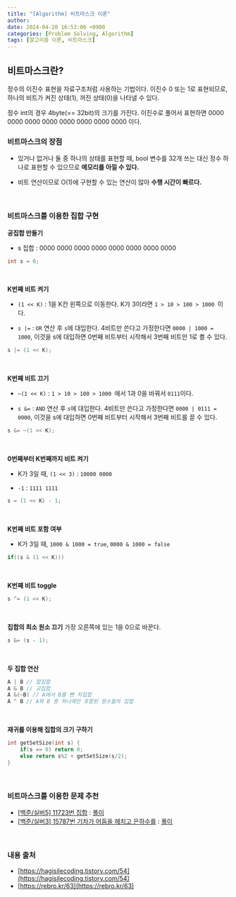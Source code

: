 ```yaml
---
title: "[Algorithm] 비트마스크 이론"
author: 
date: 2024-04-20 16:53:00 +0900
categories: [Problem Solving, Algorithm]
tags: [알고리즘 이론, 비트마스크]
---
```


## **비트마스크란?**

정수의 이진수 표현을 자료구조처럼 사용하는 기법이다. 이진수 0 또는 1로 표현되므로, 하나의 비트가 켜진 상태(1), 꺼진 상태(0)을 나타낼 수 있다.

정수 int의 경우 4byte(== 32bit)의 크기를 가진다. 이진수로 풀어서 표현하면 0000 0000 0000 0000 0000 0000 0000 0000 이다. 

### **비트마스크의 장점**

- 있거나 없거나 둘 중 하나의 상태를 표현할 때, bool 변수를 32개 쓰는 대신 정수 하나로 표현할 수 있으므로 **메모리를 아낄 수 있다.**

- 비트 연산이므로 O(1)에 구현할 수 있는 연산이 많아 **수행 시간이 빠르다.**

<br>

### **비트마스크를 이용한 집합 구현**

**공집합 만들기**

- s 집합 : 0000 0000 0000 0000 0000 0000 0000 0000

```cpp
int s = 0; 
```
<br>

**K번째 비트 켜기**

- `(1 << K)` : 1을 K칸 왼쪽으로 이동한다. K가 3이라면 `1 > 10 > 100 > 1000 `이다.

- `s |=` : `OR` 연산 후 `s`에 대입한다. 4비트만 쓴다고 가정한다면 `0000 | 1000 = 1000`, 이것을 s에 대입하면 0번째 비트부터 시작해서 3번째 비트만 1로 켤 수 있다.

```cpp
s |= (1 << K);
```
<br>

**K번째 비트 끄기**

- `~(1 << K)` : `1 > 10 > 100 > 1000 `에서 1과 0을 바꿔서 `0111`이다.

- `s &=` : `AND` 연산 후 `s`에 대입한다. 4비트만 쓴다고 가정한다면 `0000 | 0111 = 0000`, 이것을 s에 대입하면 0번째 비트부터 시작해서 3번째 비트를 끌 수 있다.

```cpp
s &= ~(1 << K);
```
<br>

**0번째부터 K번째까지 비트 켜기**

- K가 3일 때, `(1 << 3)` : `10000 0000`

- `-1` : `1111 1111`
```cpp
s = (1 << K) - 1;
```
<br>

**K번째 비트 포함 여부**

- K가 3일 때, `1000 & 1000 = true`, `0000 & 1000 = false`

```cpp
if((s & (1 << K))) 
```
<br>

**K번째 비트 toggle**
```cpp
s ^= (1 << K);
```
<br>

**집합의 최소 원소 끄기**
가장 오른쪽에 있는 1을 0으로 바꾼다.
```cpp
s &= (s - 1);
```
<br>

**두 집합 연산**
```cpp
A | B // 합집합
A & B // 교집합
A &(~B) // A에서 B를 뺀 차집합
A ^ B // A와 B 중 하나에만 포함된 원소들의 집합
```
<br>

**재귀를 이용해 집합의 크기 구하기**
```cpp
int getSetSize(int s) {
    if(s == 0) return 0;
    else return s%2 + getSetSize(s/2);
}
```
<br>

### **비트마스크를 이용한 문제 추천**

- [[백준/실버5] 11723번 집합](https://www.acmicpc.net/problem/11723) : [풀이](https://github.com/RumosZin/algorithm-study/blob/main/BOJ/S5_11723.cpp)
- [[백준/실버3] 15787번 기차가 어둠을 헤치고 은하수를](https://www.acmicpc.net/problem/15787) : [풀이](https://github.com/RumosZin/algorithm-study/blob/main/BOJ/S2_15787.cpp)

<br>

### **내용 출처**

- [https://hagisilecoding.tistory.com/54](https://hagisilecoding.tistory.com/54)
- [https://rebro.kr/63](https://rebro.kr/63)

<script src="https://utteranc.es/client.js"
        repo="RumosZin/rumoszin.github.io"
        issue-term="pathname"
        theme="github-light"
        crossorigin="anonymous"
        async>
</script>
